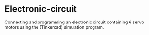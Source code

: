 # Electronic-circuit
Connecting and programming an electronic circuit containing 6 servo motors using the (Tinkercad) simulation program.
